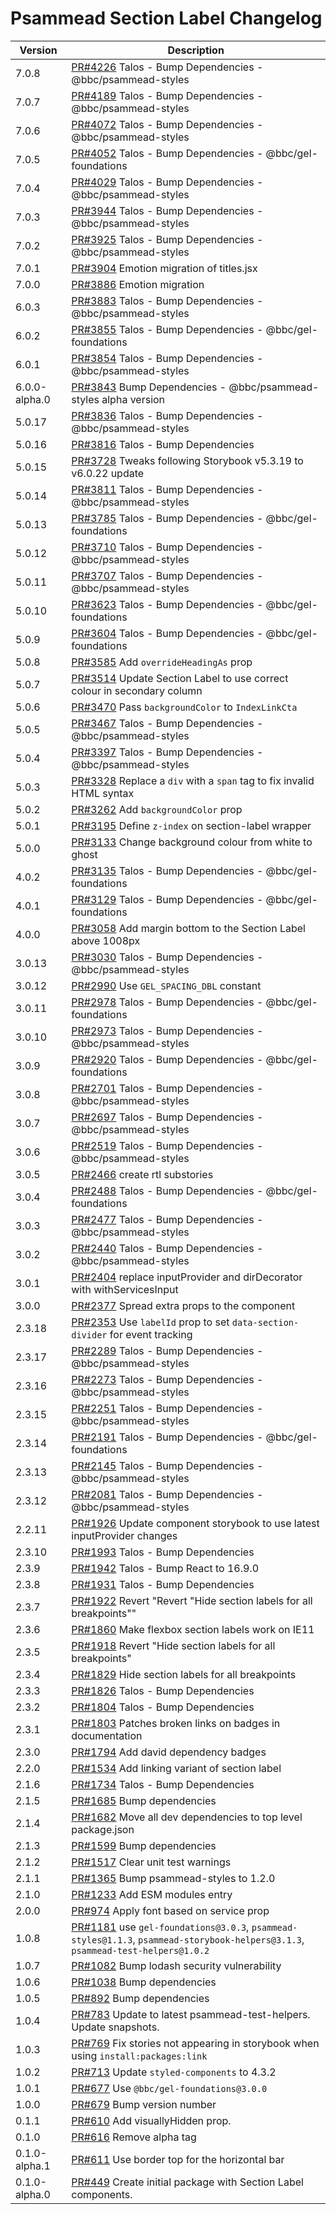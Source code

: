 # Psammead Section Label Changelog

<!-- prettier-ignore -->
| Version | Description |
|---------|-------------|
| 7.0.8 | [PR#4226](https://github.com/bbc/psammead/pull/4226) Talos - Bump Dependencies - @bbc/psammead-styles |
| 7.0.7 | [PR#4189](https://github.com/bbc/psammead/pull/4189) Talos - Bump Dependencies - @bbc/psammead-styles |
| 7.0.6 | [PR#4072](https://github.com/bbc/psammead/pull/4072) Talos - Bump Dependencies - @bbc/psammead-styles |
| 7.0.5 | [PR#4052](https://github.com/bbc/psammead/pull/4052) Talos - Bump Dependencies - @bbc/gel-foundations |
| 7.0.4 | [PR#4029](https://github.com/bbc/psammead/pull/4029) Talos - Bump Dependencies - @bbc/psammead-styles |
| 7.0.3 | [PR#3944](https://github.com/bbc/psammead/pull/3944) Talos - Bump Dependencies - @bbc/psammead-styles |
| 7.0.2 | [PR#3925](https://github.com/bbc/psammead/pull/3925) Talos - Bump Dependencies - @bbc/psammead-styles |
| 7.0.1 | [PR#3904](https://github.com/bbc/psammead/pull/3904) Emotion migration of titles.jsx |
| 7.0.0 | [PR#3886](https://github.com/bbc/psammead/pull/3886) Emotion migration |
| 6.0.3 | [PR#3883](https://github.com/bbc/psammead/pull/3883) Talos - Bump Dependencies - @bbc/psammead-styles |
| 6.0.2 | [PR#3855](https://github.com/bbc/psammead/pull/3855) Talos - Bump Dependencies - @bbc/gel-foundations |
| 6.0.1 | [PR#3854](https://github.com/bbc/psammead/pull/3854) Talos - Bump Dependencies - @bbc/psammead-styles |
| 6.0.0-alpha.0 | [PR#3843](https://github.com/bbc/psammead/pull/3843) Bump Dependencies - @bbc/psammead-styles alpha version |
| 5.0.17 | [PR#3836](https://github.com/bbc/psammead/pull/3836) Talos - Bump Dependencies - @bbc/psammead-styles |
| 5.0.16 | [PR#3816](https://github.com/bbc/psammead/pull/3816) Talos - Bump Dependencies |
| 5.0.15 | [PR#3728](https://github.com/bbc/psammead/pull/3728) Tweaks following Storybook v5.3.19 to v6.0.22 update |
| 5.0.14 | [PR#3811](https://github.com/bbc/psammead/pull/3811) Talos - Bump Dependencies - @bbc/psammead-styles |
| 5.0.13 | [PR#3785](https://github.com/bbc/psammead/pull/3785) Talos - Bump Dependencies - @bbc/gel-foundations |
| 5.0.12 | [PR#3710](https://github.com/bbc/psammead/pull/3710) Talos - Bump Dependencies - @bbc/psammead-styles |
| 5.0.11 | [PR#3707](https://github.com/bbc/psammead/pull/3707) Talos - Bump Dependencies - @bbc/psammead-styles |
| 5.0.10 | [PR#3623](https://github.com/bbc/psammead/pull/3623) Talos - Bump Dependencies - @bbc/gel-foundations |
| 5.0.9 | [PR#3604](https://github.com/bbc/psammead/pull/3604) Talos - Bump Dependencies - @bbc/gel-foundations |
| 5.0.8 | [PR#3585](https://github.com/bbc/psammead/pull/3585) Add `overrideHeadingAs` prop |
| 5.0.7 | [PR#3514](https://github.com/bbc/psammead/pull/3514) Update Section Label to use correct colour in secondary column |
| 5.0.6 | [PR#3470](https://github.com/bbc/psammead/pull/3470) Pass `backgroundColor` to `IndexLinkCta` |
| 5.0.5 | [PR#3467](https://github.com/bbc/psammead/pull/3467) Talos - Bump Dependencies - @bbc/psammead-styles |
| 5.0.4 | [PR#3397](https://github.com/bbc/psammead/pull/3397) Talos - Bump Dependencies - @bbc/psammead-styles |
| 5.0.3 | [PR#3328](https://github.com/bbc/psammead/pull/3328) Replace a `div` with a `span` tag to fix invalid HTML syntax |
| 5.0.2 | [PR#3262](https://github.com/bbc/psammead/pull/3262) Add `backgroundColor` prop |
| 5.0.1 | [PR#3195](https://github.com/bbc/psammead/pull/3195) Define `z-index` on section-label wrapper |
| 5.0.0 | [PR#3133](https://github.com/bbc/psammead/pull/3133) Change background colour from white to ghost |
| 4.0.2 | [PR#3135](https://github.com/bbc/psammead/pull/3135) Talos - Bump Dependencies - @bbc/gel-foundations |
| 4.0.1 | [PR#3129](https://github.com/bbc/psammead/pull/3129) Talos - Bump Dependencies - @bbc/gel-foundations |
| 4.0.0 | [PR#3058](https://github.com/bbc/psammead/pull/3058) Add margin bottom to the Section Label above 1008px |
| 3.0.13 | [PR#3030](https://github.com/bbc/psammead/pull/3030) Talos - Bump Dependencies - @bbc/psammead-styles |
| 3.0.12 | [PR#2990](https://github.com/bbc/psammead/pull/2990) Use `GEL_SPACING_DBL` constant |
| 3.0.11 | [PR#2978](https://github.com/bbc/psammead/pull/2978) Talos - Bump Dependencies - @bbc/gel-foundations |
| 3.0.10 | [PR#2973](https://github.com/bbc/psammead/pull/2973) Talos - Bump Dependencies - @bbc/psammead-styles |
| 3.0.9 | [PR#2920](https://github.com/bbc/psammead/pull/2920) Talos - Bump Dependencies - @bbc/gel-foundations |
| 3.0.8 | [PR#2701](https://github.com/bbc/psammead/pull/2701) Talos - Bump Dependencies - @bbc/psammead-styles |
| 3.0.7 | [PR#2697](https://github.com/bbc/psammead/pull/2697) Talos - Bump Dependencies - @bbc/psammead-styles |
| 3.0.6 | [PR#2519](https://github.com/bbc/psammead/pull/2519) Talos - Bump Dependencies - @bbc/psammead-styles |
| 3.0.5 | [PR#2466](https://github.com/bbc/psammead/pull/2466) create rtl substories |
| 3.0.4 | [PR#2488](https://github.com/bbc/psammead/pull/2488) Talos - Bump Dependencies - @bbc/gel-foundations |
| 3.0.3 | [PR#2477](https://github.com/bbc/psammead/pull/2477) Talos - Bump Dependencies - @bbc/psammead-styles |
| 3.0.2 | [PR#2440](https://github.com/bbc/psammead/pull/2440) Talos - Bump Dependencies - @bbc/psammead-styles |
| 3.0.1 | [PR#2404](https://github.com/bbc/psammead/pull/2404) replace inputProvider and dirDecorator with withServicesInput |
| 3.0.0 | [PR#2377](https://github.com/bbc/psammead/pull/2377) Spread extra props to the component |
| 2.3.18 | [PR#2353](https://github.com/bbc/psammead/pull/2353) Use `labelId` prop to set `data-section-divider` for event tracking |
| 2.3.17 | [PR#2289](https://github.com/bbc/psammead/pull/2289) Talos - Bump Dependencies - @bbc/psammead-styles |
| 2.3.16 | [PR#2273](https://github.com/bbc/psammead/pull/2273) Talos - Bump Dependencies - @bbc/psammead-styles |
| 2.3.15 | [PR#2251](https://github.com/bbc/psammead/pull/2251) Talos - Bump Dependencies - @bbc/psammead-styles |
| 2.3.14 | [PR#2191](https://github.com/bbc/psammead/pull/2191) Talos - Bump Dependencies - @bbc/gel-foundations |
| 2.3.13 | [PR#2145](https://github.com/bbc/psammead/pull/2145) Talos - Bump Dependencies - @bbc/psammead-styles |
| 2.3.12 | [PR#2081](https://github.com/bbc/psammead/pull/2081) Talos - Bump Dependencies - @bbc/psammead-styles |
| 2.2.11 | [PR#1926](https://github.com/bbc/psammead/pull/1926) Update component storybook to use latest inputProvider changes |
| 2.3.10 | [PR#1993](https://github.com/bbc/psammead/pull/1993) Talos - Bump Dependencies |
| 2.3.9 | [PR#1942](https://github.com/bbc/psammead/pull/1942) Talos - Bump React to 16.9.0 |
| 2.3.8 | [PR#1931](https://github.com/bbc/psammead/pull/1931) Talos - Bump Dependencies |
| 2.3.7 | [PR#1922](https://github.com/bbc/psammead/pull/1922) Revert "Revert "Hide section labels for all breakpoints"" |
| 2.3.6 | [PR#1860](https://github.com/bbc/psammead/pull/1860) Make flexbox section labels work on IE11 |
| 2.3.5 | [PR#1918](https://github.com/bbc/psammead/pull/1918) Revert "Hide section labels for all breakpoints" |
| 2.3.4 | [PR#1829](https://github.com/bbc/psammead/pull/1829) Hide section labels for all breakpoints |
| 2.3.3 | [PR#1826](https://github.com/bbc/psammead/pull/1826) Talos - Bump Dependencies |
| 2.3.2 | [PR#1804](https://github.com/bbc/psammead/pull/1804) Talos - Bump Dependencies |
| 2.3.1 | [PR#1803](https://github.com/bbc/psammead/pull/1803/) Patches broken links on badges in documentation |
| 2.3.0 | [PR#1794](https://github.com/bbc/psammead/pull/1794) Add david dependency badges |
| 2.2.0 | [PR#1534](https://github.com/bbc/psammead/pull/1534) Add linking variant of section label |
| 2.1.6 | [PR#1734](https://github.com/bbc/psammead/pull/1734) Talos - Bump Dependencies |
| 2.1.5 | [PR#1685](https://github.com/bbc/psammead/pull/1685) Bump dependencies |
| 2.1.4 | [PR#1682](https://github.com/bbc/psammead/pull/1682) Move all dev dependencies to top level package.json |
| 2.1.3 | [PR#1599](https://github.com/bbc/psammead/pull/1599) Bump dependencies |
| 2.1.2 | [PR#1517](https://github.com/bbc/psammead/pull/1517) Clear unit test warnings |
| 2.1.1 | [PR#1365](https://github.com/bbc/psammead/pull/1365) Bump psammead-styles to 1.2.0 |
| 2.1.0 | [PR#1233](https://github.com/bbc/psammead/pull/1233) Add ESM modules entry |
| 2.0.0 | [PR#974](https://github.com/bbc/psammead/pull/974) Apply font based on service prop |
| 1.0.8   | [PR#1181](https://github.com/bbc/psammead/pull/1181) use `gel-foundations@3.0.3`, `psammead-styles@1.1.3`, `psammead-storybook-helpers@3.1.3`, `psammead-test-helpers@1.0.2` |
| 1.0.7   | [PR#1082](https://github.com/bbc/psammead/pull/1082) Bump lodash security vulnerability |
| 1.0.6 | [PR#1038](https://github.com/bbc/psammead/pull/1038) Bump dependencies |
| 1.0.5   | [PR#892](https://github.com/bbc/psammead/pull/892) Bump dependencies |
| 1.0.4 | [PR#783](https://github.com/bbc/psammead/pull/783) Update to latest psammead-test-helpers. Update snapshots. |
| 1.0.3   | [PR#769](https://github.com/bbc/psammead/pull/769) Fix stories not appearing in storybook when using `install:packages:link` |
| 1.0.2   | [PR#713](https://github.com/bbc/psammead/pull/713) Update `styled-components` to 4.3.2 |
| 1.0.1   | [PR#677](https://github.com/bbc/psammead/pull/677) Use `@bbc/gel-foundations@3.0.0` |
| 1.0.0 | [PR#679](https://github.com/bbc/psammead/pull/679) Bump version number |
| 0.1.1 | [PR#610](https://github.com/bbc/psammead/pull/610) Add visuallyHidden prop. |
| 0.1.0 | [PR#616](https://github.com/BBC/psammead/pull/616) Remove alpha tag |
| 0.1.0-alpha.1 | [PR#611](https://github.com/BBC/psammead/pull/611) Use border top for the horizontal bar |
| 0.1.0-alpha.0 | [PR#449](https://github.com/BBC/psammead/pull/449) Create initial package with Section Label components. |
